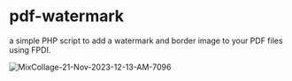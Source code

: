 # pdf-watermark
a simple PHP script to add a watermark and border image to your PDF files using FPDI.

![MixCollage-21-Nov-2023-12-13-AM-7096](https://github.com/ghaemaliabadi/pdf-watermark/assets/69913252/efababe7-3aac-4cd7-a93d-034fb4af3d53)
